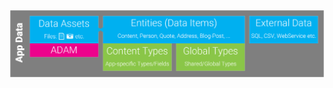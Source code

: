 
<div class="overlay-container">
  <div class="overlay-box" style="left: 5.3%; top: 45%; height: 28%; width: 24%"></div>
  <img src="./assets/app-data.png" class="full-width">
</div>
